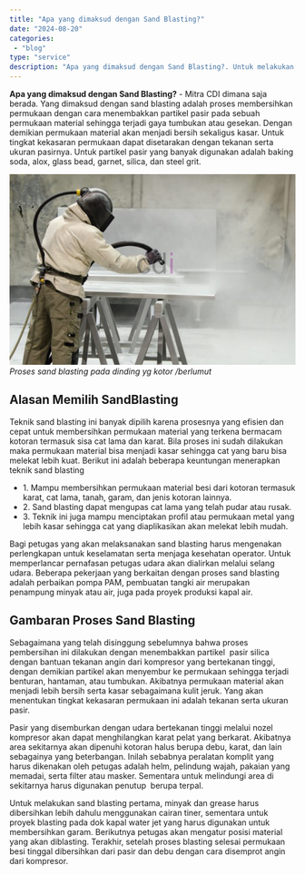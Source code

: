 ```yaml
---
title: "Apa yang dimaksud dengan Sand Blasting?"
date: "2024-08-20"
categories:
 - "blog"
type: "service"
description: "Apa yang dimaksud dengan Sand Blasting?. Untuk melakukan sand blasting pertama, minyak dan grease harus dibersihkan lebih dahulu menggunakan cairan tiner, se..."
---
```


**Apa yang dimaksud dengan Sand Blasting?** - Mitra CDI dimana saja berada. Yang dimaksud dengan sand blasting adalah proses membersihkan permukaan dengan cara menembakkan partikel pasir pada sebuah permukaan material sehingga terjadi gaya tumbukan atau gesekan. Dengan demikian permukaan material akan menjadi bersih sekaligus kasar. Untuk tingkat kekasaran permukaan dapat disetarakan dengan tekanan serta ukuran pasirnya. Untuk partikel pasir yang banyak digunakan adalah baking soda, alox, glass bead, garnet, silica, dan steel grit.

![Proses sand blasting pada dinding yg kotor /berlumut](/images/blog/pengerjaan-sand-blasting.jpg)
*Proses sand blasting pada dinding yg kotor /berlumut*

 ## Alasan Memilih SandBlasting

Teknik sand blasting ini banyak dipilih karena prosesnya yang efisien dan cepat untuk membersihkan permukaan material yang terkena bermacam kotoran termasuk sisa cat lama dan karat. Bila proses ini sudah dilakukan maka permukaan material bisa menjadi kasar sehingga cat yang baru bisa melekat lebih kuat. Berikut ini adalah beberapa keuntungan menerapkan teknik sand blasting
- 1\. Mampu membersihkan permukaan material besi dari kotoran termasuk karat, cat lama, tanah, garam, dan jenis kotoran lainnya.
- 2\. Sand blasting dapat mengupas cat lama yang telah pudar atau rusak.
- 3\. Teknik ini juga mampu menciptakan profil atau permukaan metal yang lebih kasar sehingga cat yang diaplikasikan akan melekat lebih mudah.

Bagi petugas yang akan melaksanakan sand blasting harus mengenakan perlengkapan untuk keselamatan serta menjaga kesehatan operator. Untuk memperlancar pernafasan petugas udara akan dialirkan melalui selang udara. Beberapa pekerjaan yang berkaitan dengan proses sand blasting adalah perbaikan pompa PAM, pembuatan tangki air merupakan penampung minyak atau air, juga pada proyek produksi kapal air.

 ## Gambaran Proses Sand Blasting

Sebagaimana yang telah disinggung sebelumnya bahwa proses pembersihan ini dilakukan dengan menembakkan partikel  pasir silica dengan bantuan tekanan angin dari kompresor yang bertekanan tinggi, dengan demikian partikel akan menyembur ke permukaan sehingga terjadi benturan, hantaman, atau tumbukan. Akibatnya permukaan material akan  menjadi lebih bersih serta kasar sebagaimana kulit jeruk. Yang akan menentukan tingkat kekasaran permukaan ini adalah tekanan serta ukuran pasir.

Pasir yang disemburkan dengan udara bertekanan tinggi melalui nozel kompresor akan dapat menghilangkan karat pelat yang berkarat. Akibatnya area sekitarnya akan dipenuhi kotoran halus berupa debu, karat, dan lain sebagainya yang beterbangan. Inilah sebabnya peralatan komplit yang harus dikenakan oleh petugas adalah helm, pelindung wajah, pakaian yang memadai, serta filter atau masker. Sementara untuk melindungi area di sekitarnya harus digunakan penutup  berupa terpal.

Untuk melakukan sand blasting pertama, minyak dan grease harus dibersihkan lebih dahulu menggunakan cairan tiner, sementara untuk proyek blasting pada dok kapal water jet yang harus digunakan untuk membersihkan garam. Berikutnya petugas akan mengatur posisi material yang akan diblasting. Terakhir, setelah proses blasting selesai permukaan besi tinggal dibersihkan dari pasir dan debu dengan cara disemprot angin dari kompresor.

